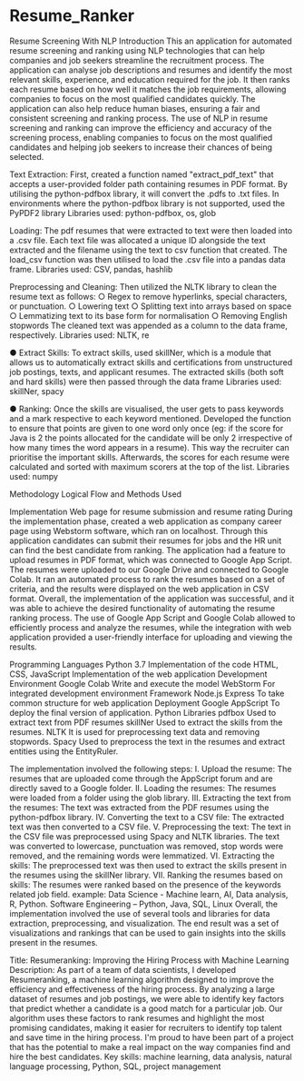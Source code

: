 # Resume_Ranker
Resume Screening With NLP
Introduction
This an application for automated resume screening and ranking using NLP technologies that can help companies and job seekers streamline the recruitment process. The application can analyse job descriptions and resumes and identify the most relevant skills, experience, and education required for the job. It then ranks each resume based on how well it matches the job requirements, allowing companies to focus on the most qualified candidates quickly.  The application can also help reduce human biases, ensuring a fair and consistent screening and ranking process. The use of NLP in resume screening and ranking can improve the efficiency and accuracy of the screening process, enabling companies to focus on the most qualified candidates and helping job seekers to increase their chances of being selected.

Text Extraction:
First, created a function named "extract_pdf_text" that accepts a user-provided folder path
containing resumes in PDF format. By utilising the python-pdfbox library, it will convert the
.pdfs to .txt files. In environments where the python-pdfbox library is not supported, used the
PyPDF2 library
Libraries used: python-pdfbox, os, glob

Loading:
The pdf resumes that were extracted to text were then loaded into a .csv file. Each text file was
allocated a unique ID alongside the text extracted and the filename using the text to csv function
that created. The load_csv function was then utilised to load the .csv file into a pandas data frame.
Libraries used: CSV, pandas, hashlib

Preprocessing and Cleaning:
Then utilized the NLTK library to clean the resume text as follows:
○ Regex to remove hyperlinks, special characters, or punctuation.
○ Lowering text
○ Splitting text into arrays based on space
○ Lemmatizing text to its base form for normalisation
○ Removing English stopwords
The cleaned text was appended as a column to the data frame, respectively.
Libraries used: NLTK, re

● Extract Skills:
To extract skills, used skillNer, which is a module that allows us to automatically extract
skills and certifications from unstructured job postings, texts, and applicant resumes. The
extracted skills (both soft and hard skills) were then passed through the data frame
Libraries used: skillNer, spacy

● Ranking:
Once the skills are visualised, the user gets to pass keywords and a mark respective to each
keyword mentioned. Developed the function to ensure that points are given to one word only
once (eg: if the score for Java is 2 the points allocated for the candidate will be only 2
irrespective of how many times the word appears in a resume). This way the recruiter can
prioritise the important skills. Afterwards, the scores for each resume were calculated and sorted
with maximum scorers at the top of the list.
Libraries used: numpy

Methodology
Logical Flow and Methods Used 
 
Implementation
Web page for resume submission and resume rating
During the implementation phase, created a web application as company career page using Webstorm software, which ran on localhost. Through this application candidates can submit their resumes for jobs and the HR unit can find the best candidate from ranking. The application had a feature to upload resumes in PDF format, which was connected to Google App Script. The resumes were uploaded to our Google Drive and connected to Google Colab.
It ran an automated process to rank the resumes based on a set of criteria, and the results were displayed on the web application in CSV format.
Overall, the implementation of the application was successful, and it was able to achieve the desired functionality of automating the resume ranking process. The use of Google App Script and Google Colab allowed to efficiently process and analyze the resumes, while the integration with web application provided a user-friendly interface for uploading and viewing the results.

Programming Languages 	Python 3.7	Implementation of the code
	HTML, CSS, JavaScript	Implementation of the web application
Development Environment	Google Colab	Write and execute the model
	WebStorm	For integrated development environment 
Framework	Node.js Express	To take common structure for web application
Deployment	Google AppScript	To deploy the final version of application.
Python Libraries 	pdfbox	Used to extract text from PDF resumes
	skillNer	Used to extract the skills from the resumes.
	NLTK	It is used for preprocessing text data and removing stopwords.
	Spacy	Used to preprocess the text in the resumes and extract entities using the EntityRuler.


The implementation involved the following steps:
I.	Upload the resume: The resumes that are uploaded come through the AppScript forum and are directly saved to a Google folder.
II.	Loading the resumes: The resumes were loaded from a folder using the glob library.
III.	Extracting the text from the resumes: The text was extracted from the PDF resumes using the python-pdfbox library.
IV.	Converting the text to a CSV file: The extracted text was then converted to a CSV file.
V.	Preprocessing the text: The text in the CSV file was preprocessed using Spacy and NLTK libraries. The text was converted to lowercase, punctuation was removed, stop words were removed, and the remaining words were lemmatized.
VI.	Extracting the skills: The preprocessed text was then used to extract the skills present in the resumes using the skillNer library.
VII.	Ranking the resumes based on skills: The resumes were ranked based on the presence of the keywords related job field.
example:
	Data Science - Machine learn, AI,  Data analysis,  R,  Python.
	Software Engineering – Python, Java, SQL, Linux
Overall, the implementation involved the use of several tools and libraries for data extraction, preprocessing, and visualization. The end result was a set of visualizations and rankings that can be used to gain insights into the skills present in the resumes.



Title: Resumeranking: Improving the Hiring Process with Machine Learning
Description: As part of a team of data scientists, I developed Resumeranking, a machine learning algorithm designed to improve the efficiency and effectiveness of the hiring process. By analyzing a large dataset of resumes and job postings, we were able to identify key factors that predict whether a candidate is a good match for a particular job. Our algorithm uses these factors to rank resumes and highlight the most promising candidates, making it easier for recruiters to identify top talent and save time in the hiring process. I'm proud to have been part of a project that has the potential to make a real impact on the way companies find and hire the best candidates.
Key skills: machine learning, data analysis, natural language processing, Python, SQL, project management
